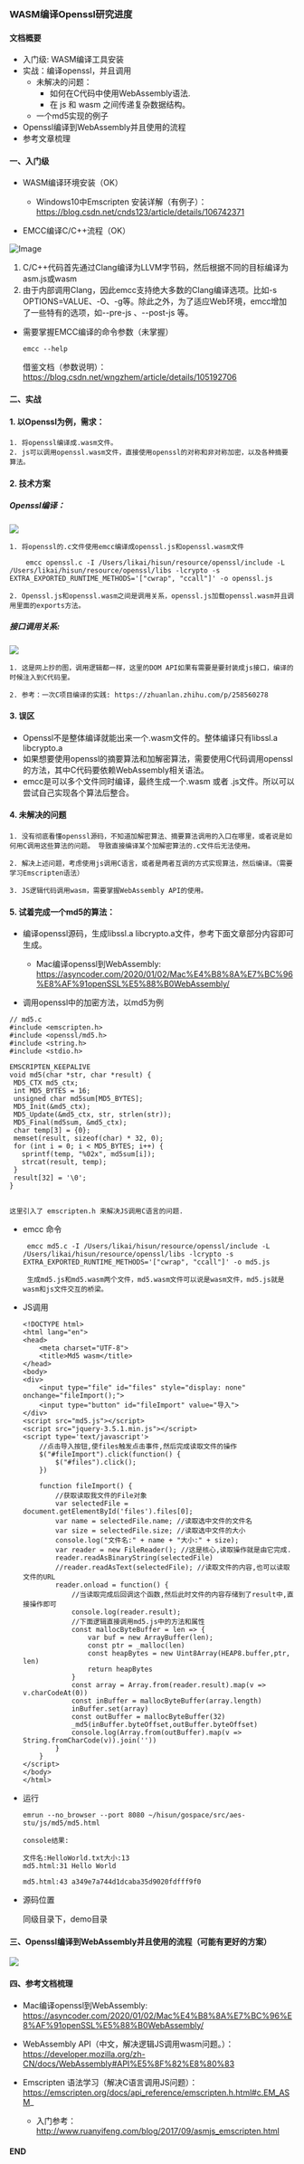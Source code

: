 ### WASM编译Openssl研究进度

#### 文档概要

- 入门级: WASM编译工具安装
- 实战：编译openssl，并且调用
	- 未解决的问题： 
		- 如何在C代码中使用WebAssembly语法.
		- 在 js 和 wasm 之间传递复杂数据结构。
	- 一个md5实现的例子
- Openssl编译到WebAssembly并且使用的流程
- 参考文章梳理

#### 一、入门级

- WASM编译环境安装（OK）

	- Windows10中Emscripten 安装详解（有例子）： https://blog.csdn.net/cnds123/article/details/106742371
	

- EMCC编译C/C++流程（OK）

 ![Image](images/emcc编译流程.png)
 
  1. C/C++代码首先通过Clang编译为LLVM字节码，然后根据不同的目标编译为asm.js或wasm
  2. 由于内部调用Clang，因此emcc支持绝大多数的Clang编译选项。比如-s OPTIONS=VALUE、-O、-g等。除此之外，为了适应Web环境，emcc增加了一些特有的选项，如--pre-js <file>、--post-js <file>等。

- 需要掌握EMCC编译的命令参数（未掌握）

	```
	emcc --help 
	
	```
	借鉴文档（参数说明）：https://blog.csdn.net/wngzhem/article/details/105192706
  
#### 二、实战

#### 1. 以Openssl为例，需求：
	
	1. 将openssl编译成.wasm文件。
	2. js可以调用openssl.wasm文件，直接使用openssl的对称和非对称加密，以及各种摘要算法。

#### 2. 技术方案

##### Openssl编译：
	
	
![](images/openssl编译.png)

	1. 将openssl的.c文件使用emcc编译成openssl.js和openssl.wasm文件

		emcc openssl.c -I /Users/likai/hisun/resource/openssl/include -L /Users/likai/hisun/resource/openssl/libs -lcrypto -s EXTRA_EXPORTED_RUNTIME_METHODS='["cwrap", "ccall"]' -o openssl.js
		
	2. Openssl.js和openssl.wasm之间是调用关系，openssl.js加载openssl.wasm并且调用里面的exports方法。

##### 接口调用关系:

![](images/接口调用关系.png)

	1. 这是网上抄的图，调用逻辑都一样，这里的DOM API如果有需要是要封装成js接口，编译的时候注入到C代码里。
	 
	2. 参考：一次C项目编译的实践: https://zhuanlan.zhihu.com/p/258560278

#### 3. 误区

- Openssl不是整体编译就能出来一个.wasm文件的。整体编译只有libssl.a libcrypto.a
- 如果想要使用openssl的摘要算法和加解密算法，需要使用C代码调用openssl的方法，其中C代码要依赖WebAssembly相关语法。
- emcc是可以多个文件同时编译，最终生成一个.wasm 或者 .js文件。所以可以尝试自己实现各个算法后整合。

#### 4. 未解决的问题

	1. 没有彻底看懂openssl源码，不知道加解密算法、摘要算法调用的入口在哪里，或者说是如何用C调用这些算法的问题。 导致直接编译某个加解密算法的.c文件后无法使用。
	
	2. 解决上述问题，考虑使用js调用C语言，或者是两者互调的方式实现算法，然后编译。（需要学习Emscripten语法）
	
	3. JS逻辑代码调用wasm，需要掌握WebAssembly API的使用。

#### 5. 试着完成一个md5的算法：

 - 编译openssl源码，生成libssl.a libcrypto.a文件，参考下面文章部分内容即可生成。
 	- Mac编译openssl到WebAssembly: https://asyncoder.com/2020/01/02/Mac%E4%B8%8A%E7%BC%96%E8%AF%91openSSL%E5%88%B0WebAssembly/  
 
 - 调用openssl中的加密方法，以md5为例

 ```
// md5.c
#include <emscripten.h>
#include <openssl/md5.h>
#include <string.h>
#include <stdio.h>

EMSCRIPTEN_KEEPALIVE
void md5(char *str, char *result) {
  MD5_CTX md5_ctx;
  int MD5_BYTES = 16;
  unsigned char md5sum[MD5_BYTES];
  MD5_Init(&md5_ctx);
  MD5_Update(&md5_ctx, str, strlen(str));
  MD5_Final(md5sum, &md5_ctx);
  char temp[3] = {0};
  memset(result, sizeof(char) * 32, 0);
  for (int i = 0; i < MD5_BYTES; i++) {
    sprintf(temp, "%02x", md5sum[i]);
    strcat(result, temp);
  }
  result[32] = '\0';
}
 	
 ```
 	这里引入了 emscripten.h 来解决JS调用C语言的问题.
 	
 - emcc 命令
 	
 		emcc md5.c -I /Users/likai/hisun/resource/openssl/include -L /Users/likai/hisun/resource/openssl/libs -lcrypto -s EXTRA_EXPORTED_RUNTIME_METHODS='["cwrap", "ccall"]' -o md5.js
	
		生成md5.js和md5.wasm两个文件，md5.wasm文件可以说是wasm文件，md5.js就是wasm和js文件交互的桥梁。

- JS调用

	```
	<!DOCTYPE html>
    <html lang="en">
    <head>
        <meta charset="UTF-8">
        <title>Md5 wasm</title>
    </head>
    <body>
    <div>
        <input type="file" id="files" style="display: none" onchange="fileImport();">
        <input type="button" id="fileImport" value="导入">
    </div>
    <script src="md5.js"></script>
    <script src="jquery-3.5.1.min.js"></script>
    <script type='text/javascript'>
        //点击导入按钮,使files触发点击事件,然后完成读取文件的操作
        $("#fileImport").click(function() {
            $("#files").click();
        })
    
        function fileImport() {
            //获取读取我文件的File对象
            var selectedFile = document.getElementById('files').files[0];
            var name = selectedFile.name; //读取选中文件的文件名
            var size = selectedFile.size; //读取选中文件的大小
            console.log("文件名:" + name + "大小:" + size);
            var reader = new FileReader(); //这是核心,读取操作就是由它完成.
            reader.readAsBinaryString(selectedFile)
            //reader.readAsText(selectedFile); //读取文件的内容,也可以读取文件的URL
            reader.onload = function() {
                //当读取完成后回调这个函数,然后此时文件的内容存储到了result中,直接操作即可
                console.log(reader.result);       
                //下面逻辑直接调用md5.js中的方法和属性
                const mallocByteBuffer = len => {
                    var buf = new ArrayBuffer(len);
                    const ptr = _malloc(len)
                    const heapBytes = new Uint8Array(HEAP8.buffer,ptr, len)
                    return heapBytes
                }
                const array = Array.from(reader.result).map(v => v.charCodeAt(0))
                const inBuffer = mallocByteBuffer(array.length)
                inBuffer.set(array)
                const outBuffer = mallocByteBuffer(32)
                _md5(inBuffer.byteOffset,outBuffer.byteOffset)
                console.log(Array.from(outBuffer).map(v => String.fromCharCode(v)).join(''))
            }
        }
    </script>
    </body>
    </html>

	```
- 运行

	```
	emrun --no_browser --port 8080 ~/hisun/gospace/src/aes-stu/js/md5/md5.html
	
	console结果:
	
    文件名:HelloWorld.txt大小:13
    md5.html:31 Hello World
    
    md5.html:43 a349e7a744d1dcaba35d9020fdfff9f0
	```
- 源码位置

  同级目录下，demo目录
  
#### 三、Openssl编译到WebAssembly并且使用的流程（可能有更好的方案）

![](images/openssl编译完整流程.png)

#### 四、参考文档梳理

- Mac编译openssl到WebAssembly: https://asyncoder.com/2020/01/02/Mac%E4%B8%8A%E7%BC%96%E8%AF%91openSSL%E5%88%B0WebAssembly/ 

- WebAssembly API（中文，解决逻辑JS调用wasm问题。）：https://developer.mozilla.org/zh-CN/docs/WebAssembly#API%E5%8F%82%E8%80%83

- Emscripten 语法学习（解决C语言调用JS问题）：https://emscripten.org/docs/api_reference/emscripten.h.html#c.EM_ASM_

	- 入门参考： http://www.ruanyifeng.com/blog/2017/09/asmjs_emscripten.html 

#### END
